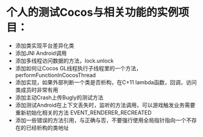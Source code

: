 # 个人的测试Cocos与相关功能的实例项目：

* 添加类实现平台差异化类
* 添加JNI Android调用
* 添加多线程访问数据的方法，lock.unlock
* 添加如何让Cocos GL线程执行子线程里的一个方法，performFunctionInCocosThread
* 添加实现，如果外部判断一个类是否析构，在C+11 lambda函数，回调，访问类成员时非常有用
* 添加主动Crash上传Bugly的测试方法
* 添加测试Android在上下文丢失时，监听的方法调用，可以游戏触发业务需要重新初始化相关的方法 EVENT_RENDERER_RECREATED
* 添加一些错误的方法引用，与正确与否，不要强行使用全局指针指向一个不存在的已经析构的类地址
